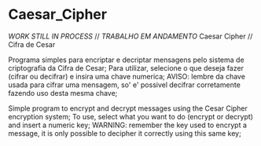 # Caesar_Cipher
*WORK STILL IN PROCESS* // *TRABALHO EM ANDAMENTO*
Caesar Cipher // Cifra de Cesar

Programa simples para encriptar e decriptar mensagens pelo sistema de criptografia da Cifra de Cesar;
Para utilizar, selecione o que deseja fazer (cifrar ou decifrar) e insira uma chave numerica;
AVISO: lembre da chave usada para cifrar uma mensagem, so' e' possivel decifrar corretamente fazendo uso desta mesma chave;

Simple program to encrypt and decrypt messages using the Cesar Cipher encryption system;
To use, select what you want to do (encrypt or decrypt) and insert a numeric key;
WARNING: remember the key used to encrypt a message, it is only possible to decipher it correctly using this same key;
